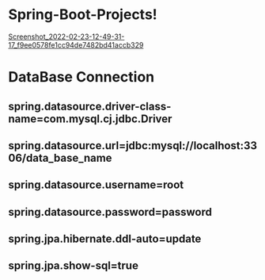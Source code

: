 # Spring-Boot-Projects!
[Screenshot_2022-02-23-12-49-31-17_f9ee0578fe1cc94de7482bd41accb329](https://user-images.githubusercontent.com/80576654/155277036-e4cd921f-ca34-4d08-bbec-d150dc99ea66.jpg)


# DataBase Connection
## spring.datasource.driver-class-name=com.mysql.cj.jdbc.Driver
## spring.datasource.url=jdbc:mysql://localhost:3306/data_base_name
## spring.datasource.username=root
## spring.datasource.password=password
## spring.jpa.hibernate.ddl-auto=update
## spring.jpa.show-sql=true
